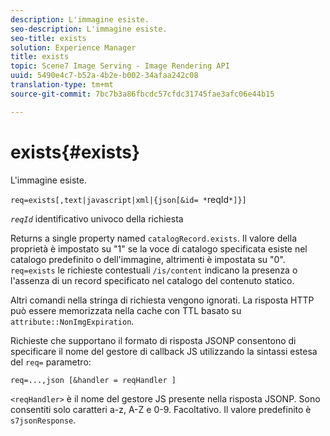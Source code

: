 ```yaml
---
description: L'immagine esiste.
seo-description: L'immagine esiste.
seo-title: exists
solution: Experience Manager
title: exists
topic: Scene7 Image Serving - Image Rendering API
uuid: 5490e4c7-b52a-4b2e-b002-34afaa242c08
translation-type: tm+mt
source-git-commit: 7bc7b3a86fbcdc57cfdc31745fae3afc06e44b15

---
```



# exists{#exists}

L&#39;immagine esiste.

`req=exists[,text|javascript|xml|{json[&id= *`reqId`*]}]`

*`reqId`* identificativo univoco della richiesta

Returns a single property named `catalogRecord.exists`. Il valore della proprietà è impostato su &quot;1&quot; se la voce di catalogo specificata esiste nel catalogo predefinito o dell&#39;immagine, altrimenti è impostata su &quot;0&quot;. `req=exists` le richieste contestuali `/is/content` indicano la presenza o l&#39;assenza di un record specificato nel catalogo del contenuto statico.

Altri comandi nella stringa di richiesta vengono ignorati. La risposta HTTP può essere memorizzata nella cache con TTL basato su `attribute::NonImgExpiration`.

Richieste che supportano il formato di risposta JSONP consentono di specificare il nome del gestore di callback JS utilizzando la sintassi estesa del `req=` parametro:

`req=...,json [&handler = reqHandler ]`

`<reqHandler>` è il nome del gestore JS presente nella risposta JSONP. Sono consentiti solo caratteri a-z, A-Z e 0-9. Facoltativo. Il valore predefinito è `s7jsonResponse`.
